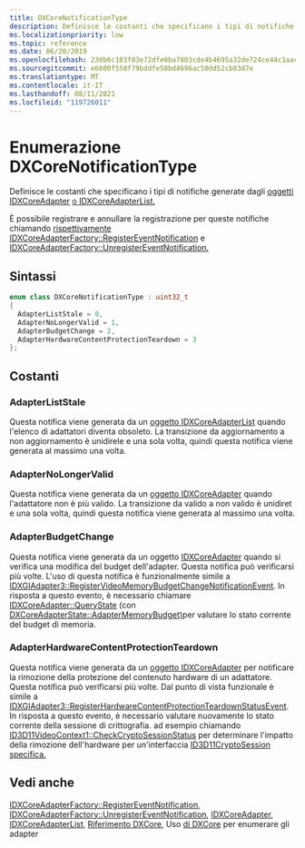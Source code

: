 ```yaml
---
title: DXCoreNotificationType
description: Definisce le costanti che specificano i tipi di notifiche generate dagli [oggetti IDXCoreAdapter](./nn-dxcore_interface-idxcoreadapter.md) [o IDXCoreAdapterList.](./nn-dxcore_interface-idxcoreadapterlist.md)
ms.localizationpriority: low
ms.topic: reference
ms.date: 06/20/2019
ms.openlocfilehash: 230b6c103f83e72dfe0ba7803cde4b4695a32de724ce44c1aaccf5131d077bad
ms.sourcegitcommit: e6600f550f79bddfe58bd4696ac50dd52cb03d7e
ms.translationtype: MT
ms.contentlocale: it-IT
ms.lasthandoff: 08/11/2021
ms.locfileid: "119726011"
---
```

# <a name="dxcorenotificationtype-enum"></a>Enumerazione DXCoreNotificationType

Definisce le costanti che specificano i tipi di notifiche generate dagli [oggetti IDXCoreAdapter](./nn-dxcore_interface-idxcoreadapter.md) [o IDXCoreAdapterList.](./nn-dxcore_interface-idxcoreadapterlist.md)

È possibile registrare e annullare la registrazione per queste notifiche chiamando [rispettivamente IDXCoreAdapterFactory::RegisterEventNotification](./nf-dxcore_interface-idxcoreadapterfactory-registereventnotification.md) e [IDXCoreAdapterFactory::UnregisterEventNotification.](./nf-dxcore_interface-idxcoreadapterfactory-unregistereventnotification.md)

## <a name="syntax"></a>Sintassi

```cpp
enum class DXCoreNotificationType : uint32_t
{
  AdapterListStale = 0,
  AdapterNoLongerValid = 1,
  AdapterBudgetChange = 2,
  AdapterHardwareContentProtectionTeardown = 3
};
```

## <a name="constants"></a>Costanti

### <a name="adapterliststale"></a>AdapterListStale

Questa notifica viene generata da un <a href="/windows/win32/dxcore/dxcore_interface/nn-dxcore_interface-idxcoreadapterlist">oggetto IDXCoreAdapterList</a> quando l'elenco di adattatori diventa obsoleto. La transizione da aggiornamento a non aggiornamento è unidirele e una sola volta, quindi questa notifica viene generata al massimo una volta.

### <a name="adapternolongervalid"></a>AdapterNoLongerValid

Questa notifica viene generata da un <a href="/windows/win32/dxcore/dxcore_interface/nn-dxcore_interface-idxcoreadapter">oggetto IDXCoreAdapter</a> quando l'adattatore non è più valido. La transizione da valido a non valido è unidiret e una sola volta, quindi questa notifica viene generata al massimo una volta.

### <a name="adapterbudgetchange"></a>AdapterBudgetChange

Questa notifica viene generata da un oggetto <a href="/windows/win32/dxcore/dxcore_interface/nn-dxcore_interface-idxcoreadapter">IDXCoreAdapter</a> quando si verifica una modifica del budget dell'adapter. Questa notifica può verificarsi più volte. L'uso di questa notifica è funzionalmente simile a <a href="/windows/win32/api/dxgi1_4/nf-dxgi1_4-idxgiadapter3-registervideomemorybudgetchangenotificationevent">IDXGIAdapter3::RegisterVideoMemoryBudgetChangeNotificationEvent</a>. In risposta a questo evento, è necessario chiamare [IDXCoreAdapter::QueryState](./nf-dxcore_interface-idxcoreadapter-querystate.md) (con [DXCoreAdapterState::AdapterMemoryBudget)](./ne-dxcore_interface-dxcoreadapterstate.md)per valutare lo stato corrente del budget di memoria.

### <a name="adapterhardwarecontentprotectionteardown"></a>AdapterHardwareContentProtectionTeardown

Questa notifica viene generata da un <a href="/windows/win32/dxcore/dxcore_interface/nn-dxcore_interface-idxcoreadapter">oggetto IDXCoreAdapter</a> per notificare la rimozione della protezione del contenuto hardware di un adattatore. Questa notifica può verificarsi più volte. Dal punto di vista funzionale è simile a <a href="/windows/win32/api/dxgi1_4/nf-dxgi1_4-idxgiadapter3-registerhardwarecontentprotectionteardownstatusevent">IDXGIAdapter3::RegisterHardwareContentProtectionTeardownStatusEvent</a>. In risposta a questo evento, è necessario valutare nuovamente lo stato corrente della sessione di crittografia. ad esempio chiamando [ID3D11VideoContext1::CheckCryptoSessionStatus](/windows/win32/api/d3d11_1/nf-d3d11_1-id3d11videocontext1-checkcryptosessionstatus) per determinare l'impatto della rimozione dell'hardware per un'interfaccia [ID3D11CryptoSession specifica.](/windows/win32/api/d3d11/nn-d3d11-id3d11cryptosession)

## <a name="see-also"></a>Vedi anche

[IDXCoreAdapterFactory::RegisterEventNotification](./nf-dxcore_interface-idxcoreadapterfactory-registereventnotification.md), [IDXCoreAdapterFactory::UnregisterEventNotification](./nf-dxcore_interface-idxcoreadapterfactory-unregistereventnotification.md), [IDXCoreAdapter](./nn-dxcore_interface-idxcoreadapter.md), [IDXCoreAdapterList](./nn-dxcore_interface-idxcoreadapterlist.md), [Riferimento DXCore](../dxcore-reference.md), Uso [di DXCore](../dxcore-enum-adapters.md) per enumerare gli adapter